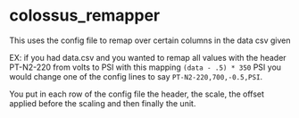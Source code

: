 # colossus_remapper

This uses the config file to remap over certain columns in the data csv given

EX: if you had data.csv and you wanted to remap all values with the header PT-N2-220 from volts to PSI with this mapping `(data - .5) * 350` PSI you would change one of the config lines to say `PT-N2-220,700,-0.5,PSI`.  

You put in each row of the config file the header, the scale, the offset applied before the scaling and then finally the unit.
